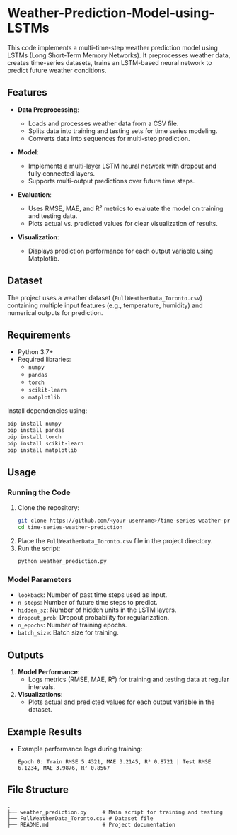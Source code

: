 # Weather-Prediction-Model-using-LSTMs
This code implements a multi-time-step weather prediction model using LSTMs (Long Short-Term Memory Networks). It preprocesses weather data, creates time-series datasets, trains an LSTM-based neural network to predict future weather conditions.


## Features
- **Data Preprocessing**:
  - Loads and processes weather data from a CSV file.
  - Splits data into training and testing sets for time series modeling.
  - Converts data into sequences for multi-step prediction.

- **Model**:
  - Implements a multi-layer LSTM neural network with dropout and fully connected layers.
  - Supports multi-output predictions over future time steps.

- **Evaluation**:
  - Uses RMSE, MAE, and R² metrics to evaluate the model on training and testing data.
  - Plots actual vs. predicted values for clear visualization of results.

- **Visualization**:
  - Displays prediction performance for each output variable using Matplotlib.

## Dataset
The project uses a weather dataset (`FullWeatherData_Toronto.csv`) containing multiple input features (e.g., temperature, humidity) and numerical outputs for prediction.

## Requirements
- Python 3.7+
- Required libraries:
  - `numpy`
  - `pandas`
  - `torch`
  - `scikit-learn`
  - `matplotlib`

Install dependencies using:
```bash
pip install numpy
pip install pandas
pip install torch
pip install scikit-learn
pip install matplotlib
```

## Usage
### Running the Code
1. Clone the repository:
   ```bash
   git clone https://github.com/<your-username>/time-series-weather-prediction.git
   cd time-series-weather-prediction
   ```
2. Place the `FullWeatherData_Toronto.csv` file in the project directory.
3. Run the script:
   ```bash
   python weather_prediction.py
   ```

### Model Parameters
- `lookback`: Number of past time steps used as input.
- `n_steps`: Number of future time steps to predict.
- `hidden_sz`: Number of hidden units in the LSTM layers.
- `dropout_prob`: Dropout probability for regularization.
- `n_epochs`: Number of training epochs.
- `batch_size`: Batch size for training.

## Outputs
1. **Model Performance**:
   - Logs metrics (RMSE, MAE, R²) for training and testing data at regular intervals.
2. **Visualizations**:
   - Plots actual and predicted values for each output variable in the dataset.

## Example Results
- Example performance logs during training:
  ```
  Epoch 0: Train RMSE 5.4321, MAE 3.2145, R² 0.8721 | Test RMSE 6.1234, MAE 3.9876, R² 0.8567
  ```


## File Structure
```
.
├── weather_prediction.py     # Main script for training and testing
├── FullWeatherData_Toronto.csv # Dataset file
├── README.md                 # Project documentation
```
